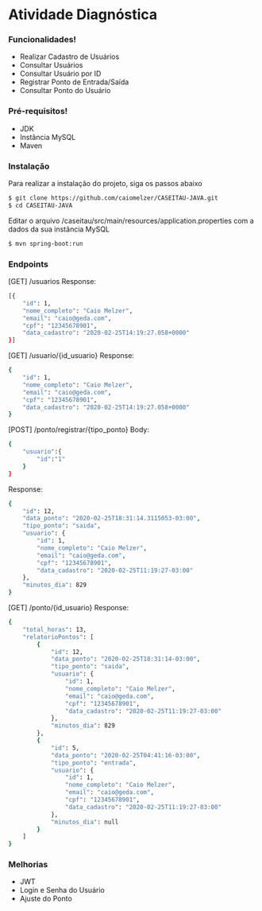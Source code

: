 # Atividade Diagnóstica

### Funcionalidades!
  - Realizar Cadastro de Usuários
  - Consultar Usuários
  - Consultar Usuário por ID
  - Registrar Ponto de Entrada/Saída
  - Consultar Ponto do Usuário

### Pré-requisitos!
  - JDK
  - Instância MySQL
  - Maven
  
### Instalação

Para realizar a instalação do projeto, siga os passos abaixo

```sh
$ git clone https://github.com/caiomelzer/CASEITAU-JAVA.git
$ cd CASEITAU-JAVA
```
Editar o arquivo /caseitau/src/main/resources/application.properties com a dados da sua instância MySQL
```sh
$ mvn spring-boot:run
```
### Endpoints
[GET] /usuarios
Response:
```sh
[{
    "id": 1,
    "nome_completo": "Caio Melzer",
    "email": "caio@geda.com",
    "cpf": "12345678901",
    "data_cadastro": "2020-02-25T14:19:27.058+0000"
}]
```

[GET] /usuario/{id_usuario}
Response:
```sh
{
    "id": 1,
    "nome_completo": "Caio Melzer",
    "email": "caio@geda.com",
    "cpf": "12345678901",
    "data_cadastro": "2020-02-25T14:19:27.058+0000"
}
```

[POST] /ponto/registrar/{tipo_ponto}
Body:
```sh
{
	"usuario":{
		"id":"1"
	}
}
```
Response:
```sh
{
    "id": 12,
    "data_ponto": "2020-02-25T18:31:14.3115053-03:00",
    "tipo_ponto": "saida",
    "usuario": {
        "id": 1,
        "nome_completo": "Caio Melzer",
        "email": "caio@geda.com",
        "cpf": "12345678901",
        "data_cadastro": "2020-02-25T11:19:27-03:00"
    },
    "minutos_dia": 829
}
```
[GET] /ponto/{id_usuario}
Response:
```sh
{
    "total_horas": 13,
    "relatorioPontos": [
        {
            "id": 12,
            "data_ponto": "2020-02-25T18:31:14-03:00",
            "tipo_ponto": "saida",
            "usuario": {
                "id": 1,
                "nome_completo": "Caio Melzer",
                "email": "caio@geda.com",
                "cpf": "12345678901",
                "data_cadastro": "2020-02-25T11:19:27-03:00"
            },
            "minutos_dia": 829
        },
        {
            "id": 5,
            "data_ponto": "2020-02-25T04:41:16-03:00",
            "tipo_ponto": "entrada",
            "usuario": {
                "id": 1,
                "nome_completo": "Caio Melzer",
                "email": "caio@geda.com",
                "cpf": "12345678901",
                "data_cadastro": "2020-02-25T11:19:27-03:00"
            },
            "minutos_dia": null
        }
    ]
}
```

### Melhorias
 - JWT
 - Login e Senha do Usuário
 - Ajuste do Ponto
